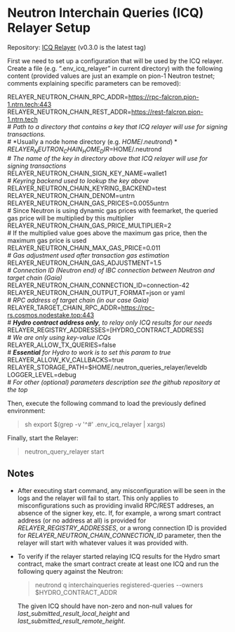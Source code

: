 # Neutron Interchain Queries (ICQ) Relayer Setup
Repository: [ICQ Relayer](https://github.com/neutron-org/neutron-query-relayer) (v0.3.0 is the latest tag)

First we need to set up a configuration that will be used by the ICQ relayer. Create a file (e.g. “.env_icq_relayer” in current directory) with the following content (provided values are just an example on pion-1 Neutron testnet; comments explaining specific parameters can be removed):

RELAYER_NEUTRON_CHAIN_RPC_ADDR=https://rpc-falcron.pion-1.ntrn.tech:443  
RELAYER_NEUTRON_CHAIN_REST_ADDR=https://rest-falcron.pion-1.ntrn.tech  
\# *Path to a directory that contains a key that ICQ relayer will use for signing transactions.*  
\# *Usually a node home directory (e.g. $HOME/.neutrond)*  
RELAYER_NEUTRON_CHAIN_HOME_DIR=$HOME/.neutrond  
\# *The name of the key in directory above that ICQ relayer will use for signing transactions*  
RELAYER_NEUTRON_CHAIN_SIGN_KEY_NAME=wallet1  
\# *Keyring backend used to lookup the key above*  
RELAYER_NEUTRON_CHAIN_KEYRING_BACKEND=test  
RELAYER_NEUTRON_CHAIN_DENOM=untrn  
RELAYER_NEUTRON_CHAIN_GAS_PRICES=0.0055untrn  
\# Since Neutron is using dynamic gas prices with feemarket, the queried gas price will be multiplied by this multiplier  
RELAYER_NEUTRON_CHAIN_GAS_PRICE_MULTIPLIER=2  
\# If the multiplied value goes above the maximum gas price, then the maximum gas price is used  
RELAYER_NEUTRON_CHAIN_MAX_GAS_PRICE=0.011  
\# *Gas adjustment used after transaction gas estimation*  
RELAYER_NEUTRON_CHAIN_GAS_ADJUSTMENT=1.5  
\# *Connection ID (Neutron end) of IBC connection between Neutron and target chain (Gaia)*  
RELAYER_NEUTRON_CHAIN_CONNECTION_ID=connection-42  
RELAYER_NEUTRON_CHAIN_OUTPUT_FORMAT=json or yaml  
\# *RPC address of target chain (in our case Gaia)*  
RELAYER_TARGET_CHAIN_RPC_ADDR=https://rpc-rs.cosmos.nodestake.top:443  
\# ***Hydro contract address only**, to relay only ICQ results for our needs*  
RELAYER_REGISTRY_ADDRESSES=[HYDRO_CONTRACT_ADDRESS]  
\# *We are only using key-value ICQs*  
RELAYER_ALLOW_TX_QUERIES=false  
\# ***Essential** for Hydro to work is to set this param to true*  
RELAYER_ALLOW_KV_CALLBACKS=true  
RELAYER_STORAGE_PATH=$HOME/.neutron_queries_relayer/leveldb  
LOGGER_LEVEL=debug  
\# *For other (optional) parameters description see the github repository at the top*  

Then, execute the following command to load the previously defined environment:  
>sh export $(grep -v '^#' .env_icq_relayer | xargs)

Finally, start the Relayer:  
>neutron_query_relayer start

## Notes
- After executing start command, any misconfiguration will be seen in the logs and the relayer will fail to start. This only applies to misconfigurations such as providing invalid RPC/REST addreses, an absence of the signer key, etc. If, for example, a wrong smart contract address (or no address at all) is provided for *RELAYER_REGISTRY_ADDRESSES*, or a wrong connection ID is provided for *RELAYER_NEUTRON_CHAIN_CONNECTION_ID* parameter, then the relayer will start with whatever values it was provided with.
- To verify if the relayer started relaying ICQ results for the Hydro smart contract, make the smart contract create at least one ICQ and run the following query against the Neutron:
    >neutrond q interchainqueries registered-queries --owners $HYDRO_CONTRACT_ADDR

    The given ICQ should have non-zero and non-null values for *last_submitted_result_local_height* and *last_submitted_result_remote_height*.
